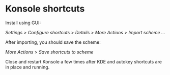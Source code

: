 # Konsole shortcuts

Install using GUI: 

_Settings_ > _Configure shortcuts_ > _Details_ > _More Actions_ > _Import scheme ..._

After importing, you should save the scheme:

_More Actions_ > _Save shortcuts to scheme_

Close and restart Konsole a few times after KDE and autokey shortcuts are in place and running.